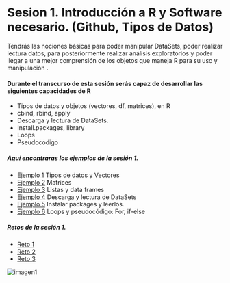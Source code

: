 # Sesion 1. Introducción a R y Software necesario. (Github, Tipos de Datos)

Tendrás las nociones básicas para poder manipular DataSets, poder realizar lectura datos, para posteriormente realizar análisis exploratorios y poder llegar a una mejor comprensión de los objetos que maneja R para su uso y manipulación .


#### Durante el transcurso de esta sesión serás capaz de desarrollar las siguientes capacidades de R 

- Tipos de datos y objetos (vectores, df, matrices), en R
- cbind, rbind, apply
- Descarga y lectura de DataSets.
- Install.packages, library
- Loops
- Pseudocodigo


##### Aquí encontraras los ejemplos de la sesión 1.

- [Ejemplo 1](https://github.com/ecoronadoj/Sesion_1/tree/main/Ejemplo_01) Tipos de datos y Vectores
- [Ejemplo 2](https://github.com/ecoronadoj/Sesion_1/tree/main/Ejemplo_02) Matrices
- [Ejemplo 3](https://github.com/ecoronadoj/Sesion_1/tree/main/Ejemplo_03) Listas y data frames
- [Ejemplo 4](https://github.com/ecoronadoj/Sesion_1/tree/main/Ejemplo_04) Descarga y lectura de DataSets
- [Ejemplo 5](https://github.com/ecoronadoj/Sesion_1/tree/main/Ejemplo_05) Instalar packages y leerlos.
- [Ejemplo 6](https://github.com/ecoronadoj/Sesion_1/tree/main/Ejemplo_06) Loops y pseudocódigo: For, if-else

##### Retos de la sesión 1.

- [Reto 1](https://github.com/ecoronadoj/Sesion_1/tree/main/Reto_1)
- [Reto 2]()
- [Reto 3]()

![imagen1](imagenes/reto.jpg)
